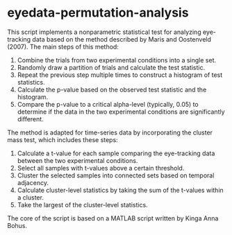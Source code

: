 # eyedata-permutation-analysis

This script implements a nonparametric statistical test for analyzing eye-tracking data based on the method described by Maris and Oostenveld (2007). The main steps of this method:

1. Combine the trials from two experimental conditions into a single set.
2. Randomly draw a partition of trials and calculate the test statistic.
3. Repeat the previous step multiple times to construct a histogram of test statistics.
4. Calculate the p-value based on the observed test statistic and the histogram.
5. Compare the p-value to a critical alpha-level (typically, 0.05) to determine if the data in the two experimental conditions are significantly different.

The method is adapted for time-series data by incorporating the cluster mass test, which includes these steps:

1. Calculate a t-value for each sample comparing the eye-tracking data between the two experimental conditions.
2. Select all samples with t-values above a certain threshold.
3. Cluster the selected samples into connected sets based on temporal adjacency.
4. Calculate cluster-level statistics by taking the sum of the t-values within a cluster.
5. Take the largest of the cluster-level statistics.

The core of the script is based on a MATLAB script written by Kinga Anna Bohus.
